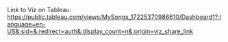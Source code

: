 Link to Viz on Tableau: https://public.tableau.com/views/MySongs_17225370986610/Dashboard1?:language=en-US&:sid=&:redirect=auth&:display_count=n&:origin=viz_share_link
